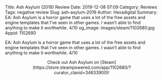 Title: Ash Asylum (2019) Review
Date: 2019-12-08 07:09
Category: Reviews
Tags: negative review
Slug: ash-asylum-2019
Author: Hexadigital
Summary: EA: Ash Asylum is a horror game that uses a lot of the free assets and engine templates that I’ve seen in other games. I wasn’t able to find anything to make it worthwhile. 4/10
og_image: images/steam/1102680.jpg
Appid: 1102680

EA: Ash Asylum is a horror game that uses a lot of the free assets and engine templates that I’ve seen in other games. I wasn’t able to find anything to make it worthwhile. 4/10

<center>Check out Ash Asylum on [Steam](https://store.steampowered.com/app/1102680/?curator_clanid=34633900)!</center>
